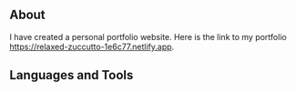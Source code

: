 ## About
I have created a personal portfolio website. Here is the link to my portfolio https://relaxed-zuccutto-1e6c77.netlify.app.

## Languages and Tools
